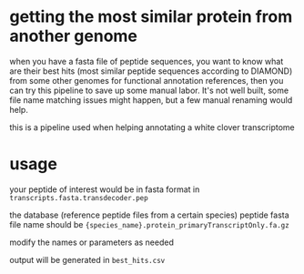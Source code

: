 # getting the most similar protein from another genome

when you have a fasta file of peptide sequences, you want to know what are their best hits (most similar peptide sequences according to DIAMOND) from some other genomes for functional annotation references, then you can try this pipeline to save up some manual labor. It's not well built, some file name matching issues might happen, but a few manual renaming would help.

this is a pipeline used when helping annotating a white clover transcriptome

# usage

your peptide of interest would be in fasta format in `transcripts.fasta.transdecoder.pep`

the database (reference peptide files from a certain species) peptide fasta file name should be `{species_name}.protein_primaryTranscriptOnly.fa.gz`

modify the names or parameters as needed

output will be generated in `best_hits.csv`
